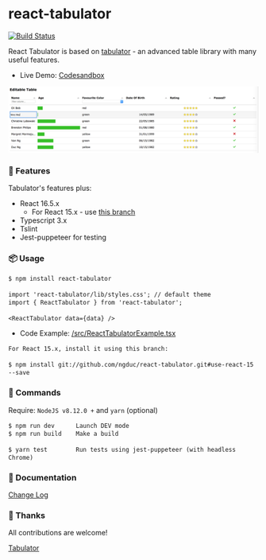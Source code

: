 # react-tabulator

[![Build Status](https://travis-ci.org/ngduc/react-tabulator.svg?branch=master)](https://travis-ci.org/ngduc/react-tabulator)

React Tabulator is based on [tabulator](https://github.com/olifolkerd/tabulator) - an advanced table library with many useful features.

- Live Demo: [Codesandbox](https://codesandbox.io/s/oxmj02v696)

[![Screenshot](screenshot.png)](https://codesandbox.io/s/oxmj02v696)

### 🌟 Features

Tabulator's features plus:
- React 16.5.x
  - For React 15.x - use [this branch](https://github.com/ngduc/react-tabulator/tree/use-react-15)
- Typescript 3.x
- Tslint
- Jest-puppeteer for testing

### 📦 Usage

```JS
$ npm install react-tabulator

import 'react-tabulator/lib/styles.css'; // default theme
import { ReactTabulator } from 'react-tabulator';

<ReactTabulator data={data} />
```

- Code Example: [/src/ReactTabulatorExample.tsx](/src/ReactTabulatorExample.tsx)

```
For React 15.x, install it using this branch:

$ npm install git://github.com/ngduc/react-tabulator.git#use-react-15 --save
```

### 🔧 Commands

Require: `NodeJS v8.12.0 +` and `yarn` (optional)

```
$ npm run dev      Launch DEV mode
$ npm run build    Make a build

$ yarn test        Run tests using jest-puppeteer (with headless Chrome)
```

### 📖 Documentation

[Change Log](/CHANGELOG.md)

### 🙌 Thanks

All contributions are welcome!

[Tabulator](https://github.com/olifolkerd/tabulator)